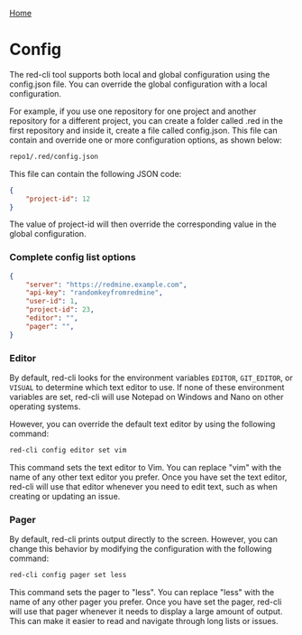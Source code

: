 [Home](../index.md)

# Config

The red-cli tool supports both local and global configuration using the config.json file. You can override the global configuration with a local configuration.

For example, if you use one repository for one project and another repository for a different project, you can create a folder called .red in the first repository and inside it, create a file called config.json. This file can contain and override one or more configuration options, as shown below:

```bash
repo1/.red/config.json
```

This file can contain the following JSON code:

```json
{
    "project-id": 12
}
```

The value of project-id will then override the corresponding value in the global configuration.


### Complete config list options

```json
{
    "server": "https://redmine.example.com",
    "api-key": "randomkeyfromredmine",
    "user-id": 1,
    "project-id": 23,
    "editor": "",
    "pager": "",
}
```

### Editor

By default, red-cli looks for the environment variables `EDITOR`, `GIT_EDITOR`, or `VISUAL` to determine which text editor to use. If none of these environment variables are set, red-cli will use Notepad on Windows and Nano on other operating systems.

However, you can override the default text editor by using the following command:

```bash
red-cli config editor set vim
```

This command sets the text editor to Vim. You can replace "vim" with the name of any other text editor you prefer. Once you have set the text editor, red-cli will use that editor whenever you need to edit text, such as when creating or updating an issue.

### Pager

By default, red-cli prints output directly to the screen. However, you can change this behavior by modifying the configuration with the following command:

```bash
red-cli config pager set less
```

This command sets the pager to "less". You can replace "less" with the name of any other pager you prefer. Once you have set the pager, red-cli will use that pager whenever it needs to display a large amount of output. This can make it easier to read and navigate through long lists or issues.